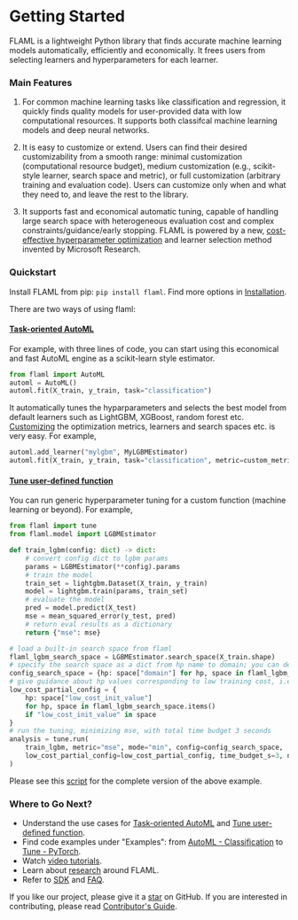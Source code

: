 # Getting Started

<!-- ### Welcome to FLAML, a Fast Library for Automated Machine Learning & Tuning! -->

FLAML is a lightweight Python library that finds accurate machine
learning models automatically, efficiently and economically. It frees users from selecting learners and hyperparameters for each learner.

### Main Features

1. For common machine learning tasks like classification and regression, it quickly finds quality models for user-provided data with low computational resources. It supports both classifcal machine learning models and deep neural networks.

2. It is easy to customize or extend. Users can find their desired customizability from a smooth range: minimal customization (computational resource budget), medium customization (e.g., scikit-style learner, search space and metric), or full customization (arbitrary training and evaluation code). Users can customize only when and what they need to, and leave the rest to the library.

3. It supports fast and economical automatic tuning, capable of handling large search space with heterogeneous evaluation cost and complex constraints/guidance/early stopping. FLAML is powered by a new, [cost-effective
hyperparameter optimization](Use-Cases/Tune-User-Defined-Function#hyperparameter-optimization-algorithm)
and learner selection method invented by Microsoft Research.

### Quickstart

Install FLAML from pip: `pip install flaml`. Find more options in [Installation](Installation).

There are two ways of using flaml:

#### [Task-oriented AutoML](Use-Cases/task-oriented-automl)

For example, with three lines of code, you can start using this economical and fast AutoML engine as a scikit-learn style estimator.

```python
from flaml import AutoML
automl = AutoML()
automl.fit(X_train, y_train, task="classification")
```

It automatically tunes the hyparparameters and selects the best model from default learners such as LightGBM, XGBoost, random forest etc. [Customizing](Use-Cases/task-oriented-automl#customize-automlfit) the optimization metrics, learners and search spaces etc. is very easy. For example,

```python
automl.add_learner("mylgbm", MyLGBMEstimator)
automl.fit(X_train, y_train, task="classification", metric=custom_metric, estimator_list=["mylgbm"])
```

#### [Tune user-defined function](Use-Cases/Tune-User-Defined-Function)

You can run generic hyperparameter tuning for a custom function (machine learning or beyond). For example,

```python
from flaml import tune
from flaml.model import LGBMEstimator

def train_lgbm(config: dict) -> dict:
    # convert config dict to lgbm params
    params = LGBMEstimator(**config).params
    # train the model
    train_set = lightgbm.Dataset(X_train, y_train)
    model = lightgbm.train(params, train_set)
    # evaluate the model
    pred = model.predict(X_test)
    mse = mean_squared_error(y_test, pred)
    # return eval results as a dictionary
    return {"mse": mse}

# load a built-in search space from flaml
flaml_lgbm_search_space = LGBMEstimator.search_space(X_train.shape)
# specify the search space as a dict from hp name to domain; you can define your own search space same way
config_search_space = {hp: space["domain"] for hp, space in flaml_lgbm_search_space.items()}
# give guidance about hp values corresponding to low training cost, i.e., {"n_estimators": 4, "num_leaves": 4}
low_cost_partial_config = {
    hp: space["low_cost_init_value"]
    for hp, space in flaml_lgbm_search_space.items()
    if "low_cost_init_value" in space
}
# run the tuning, minimizing mse, with total time budget 3 seconds
analysis = tune.run(
    train_lgbm, metric="mse", mode="min", config=config_search_space,
    low_cost_partial_config=low_cost_partial_config, time_budget_s=3, num_samples=-1,
)
```
Please see this [script](https://github.com/microsoft/FLAML/blob/main/test/tune_example.py) for the complete version of the above example.

### Where to Go Next?

* Understand the use cases for [Task-oriented AutoML](Use-Cases/task-oriented-automl) and [Tune user-defined function](Use-Cases/Tune-User-Defined-Function).
* Find code examples under "Examples": from [AutoML - Classification](Examples/AutoML-Classification) to [Tune - PyTorch](Examples/Tune-PyTorch).
* Watch [video tutorials](https://www.youtube.com/channel/UCfU0zfFXHXdAd5x-WvFBk5A).
* Learn about [research](Research) around FLAML.
* Refer to [SDK](reference/automl) and [FAQ](FAQ).

If you like our project, please give it a [star](https://github.com/microsoft/FLAML/stargazers) on GitHub. If you are interested in contributing, please read [Contributor's Guide](Contribute).
